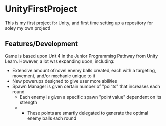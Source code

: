 # UnityFirstProject

This is my first project for Unity, and first time setting up a repository for soley my own project!

## Features/Development
Game is based upon Unit 4 in the Junior Programming Pathway from Unity Learn.
However, a lot was expanding upon, including:
* Extensive amount of novel enemy balls created, each with a targeting, movement, and/or mechanic unique to it
* New powerups designed to give user more abilities
* Spawn Manager is given certain number of "points" that increases each round
  * Each enemy is given a specific spawn "point value" dependent on its strength
  * * These points are smartly delegated to generate the optimal enemy balls each round
